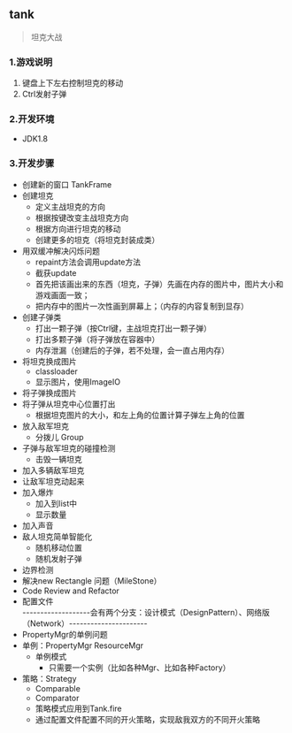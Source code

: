 ## tank
> 坦克大战

### 1.游戏说明
1. 键盘上下左右控制坦克的移动
2. Ctrl发射子弹

### 2.开发环境
- JDK1.8


### 3.开发步骤
- 创建新的窗口 TankFrame
- 创建坦克
  - 定义主战坦克的方向
  - 根据按键改变主战坦克方向
  - 根据方向进行坦克的移动
  - 创建更多的坦克（将坦克封装成类）
- 用双缓冲解决闪烁问题
  - repaint方法会调用update方法
  - 截获update
  - 首先把该画出来的东西（坦克，子弹）先画在内存的图片中，图片大小和游戏画面一致；
  - 把内存中的图片一次性画到屏幕上；（内存的内容复制到显存）
- 创建子弹类
  - 打出一颗子弹（按Ctrl键，主战坦克打出一颗子弹）
  - 打出多颗子弹（将子弹放在容器中）
  - 内存泄漏（创建后的子弹，若不处理，会一直占用内存）
- 将坦克换成图片
  - classloader
  - 显示图片，使用ImageIO
- 将子弹换成图片
- 将子弹从坦克中心位置打出
  - 根据坦克图片的大小，和左上角的位置计算子弹左上角的位置
- 放入敌军坦克
  - 分拨儿 Group
- 子弹与敌军坦克的碰撞检测
  - 击毁一辆坦克
- 加入多辆敌军坦克
- 让敌军坦克动起来
- 加入爆炸
  - 加入到list中
  - 显示数量
- 加入声音
- 敌人坦克简单智能化
  - 随机移动位置
  - 随机发射子弹
- 边界检测
- 解决new Rectangle 问题（MileStone）
- Code Review and Refactor
- 配置文件  
-------------------会有两个分支：设计模式（DesignPattern）、网络版（Network）----------------------
- PropertyMgr的单例问题
- 单例：PropertyMgr  ResourceMgr
  - 单例模式
    - 只需要一个实例（比如各种Mgr、比如各种Factory）
- 策略：Strategy
  - Comparable
  - Comparator
  - 策略模式应用到Tank.fire
  - 通过配置文件配置不同的开火策略，实现敌我双方的不同开火策略